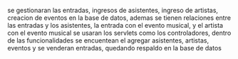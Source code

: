 se gestionaran las entradas, ingresos de asistentes, ingreso de artistas, creacion de eventos en la base de datos,
ademas se tienen relaciones entre las entradas y los asistentes, la entrada con el evento musical, y el artista con el evento musical
se usaran los servlets como los controladores, dentro de las funcionalidades se encuentean el agregar asistentes, artistas, eventos y se venderan entradas, quedando respaldo en la base de datos